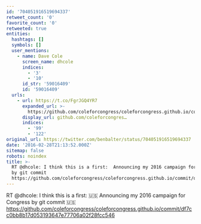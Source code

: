 ```yaml
---
id: '704051916519694337'
retweet_count: '0'
favorite_count: '0'
retweeted: true
entities:
  hashtags: []
  symbols: []
  user_mentions:
    - name: Dave Cole
      screen_name: dhcole
      indices:
        - '3'
        - '10'
      id_str: '59016409'
      id: '59016409'
  urls:
    - url: https://t.co/FgrJGQ4YR7
      expanded_url: >-
        https://github.com/coleforcongress/coleforcongress.github.io/commit/df7cc0bb8b17d053193647e77706a02f28fcc546
      display_url: github.com/coleforcongres…
      indices:
        - '99'
        - '122'
original_url: https://twitter.com/benbalter/status/704051916519694337
date: '2016-02-28T21:13:52.000Z'
sitemap: false
robots: noindex
title: >-
  RT @dhcole: I think this is a first:  Announcing my 2016 campaign for Congress
  by git commit  
  https://github.com/coleforcongress/coleforcongress.github.io/commit/df7cc0bb8b17d053193647e77706a02f28fcc546
---
```


RT @dhcole: I think this is a first: 🇺🇸 Announcing my 2016 campaign for Congress by git commit 🇺🇸  https://github.com/coleforcongress/coleforcongress.github.io/commit/df7cc0bb8b17d053193647e77706a02f28fcc546